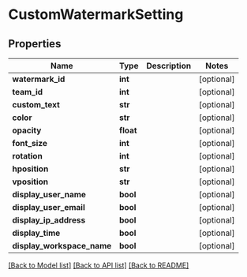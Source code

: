 # CustomWatermarkSetting

## Properties
Name | Type | Description | Notes
------------ | ------------- | ------------- | -------------
**watermark_id** | **int** |  | [optional] 
**team_id** | **int** |  | [optional] 
**custom_text** | **str** |  | [optional] 
**color** | **str** |  | [optional] 
**opacity** | **float** |  | [optional] 
**font_size** | **int** |  | [optional] 
**rotation** | **int** |  | [optional] 
**hposition** | **str** |  | [optional] 
**vposition** | **str** |  | [optional] 
**display_user_name** | **bool** |  | [optional] 
**display_user_email** | **bool** |  | [optional] 
**display_ip_address** | **bool** |  | [optional] 
**display_time** | **bool** |  | [optional] 
**display_workspace_name** | **bool** |  | [optional] 

[[Back to Model list]](../README.md#documentation-for-models) [[Back to API list]](../README.md#documentation-for-api-endpoints) [[Back to README]](../README.md)


